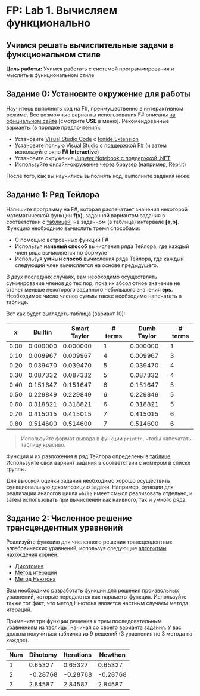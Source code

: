 # FP: Lab 1. Вычисляем функционально

## Учимся решать вычислительные задачи в функциональном стиле

**Цель работы:** Учимся работать с системой программирования и мыслить в функциональном стиле  

## Задание 0: Установите окружение для работы

Научитесь выполнять код на F#, преимущественно в интерактивном режиме. Все возможные варианты использования F# описаны [на официальном сайте](https://fsharp.org/) [смотрите **USE** в меню]. Рекомендованные варианты (в порядке предпочтения):
* Установите [Visual Studio Code](https://code.visualstudio.com/) с [Ionide Extension](http://ionide.io/)
* Установите [полную Visual Studio](http://visualstudio.com) с поддержкой F# (и затем используйте окно **F# Interactive**)
* Установите окружение [Jupyter Notebook с поддержкой .NET](https://github.com/dotnet/interactive/blob/main/docs/NotebooksLocalExperience.md)
* [Используйте онлайн-окружение через браузер](https://fsharp.org/use/browser/) (например, [Repl.it](http://repl.it))

После того, как вы научились выполнять код, выполните задания ниже.

## Задание 1: Ряд Тейлора 

Напишите программу на F#, которая распечатает значения некоторой математической функции **f(x)**, заданной вариантом задания в соответствии с [таблицей](Lab1.pdf), на заданном (в таблице) интервале **[a,b]**. Функцию необходимо вычислить тремя способами:

 * С помощью встроенных функций F#
 * Используя **наивный способ** вычисления ряда Тейлора, где каждый член ряда вычисляется по формуле
 * Используя **умный способ** вычисления ряда Тейлора, где каждый следующий член вычисляется на основе предыдущего.

В двух последних случаях, вам необходимо осуществлять суммирование членов до тех пор, пока их абсолютное значение не станет меньше некоторого заданного небольшого значения **eps**. Необходимое число членов суммы также необходимо напечатать в таблице.

Вот как будет выглядеть таблица (вариант 10):

| x | Builtin | Smart Taylor | # terms | Dumb Taylor | # terms |
|---|---------|--------------|---------|-------------|---------|
| 0.00 | 0.000000  | 0.000000 | 1 | 0.000000 | 1
| 0.10 | 0.009967 | 0.009967 | 4 | 0.009967 | 3
| 0.20 |0.039470 | 0.039470 | 5 | 0.039470 |4
| 0.30 | 0.087332 | 0.087332 | 5 | 0.087332 | 4
| 0.40 | 0.151647 | 0.151647 | 6 | 0.151647 | 5
| 0.50 | 0.229849 | 0.229849  | 6 | 0.229849  | 5
| 0.60 | 0.318821 | 0.318821 | 6 | 0.318821 | 5
| 0.70 | 0.415015 | 0.415015 | 7 | 0.415015 | 6
| 0.80 | 0.514600 | 0.514600 | 7 | 0.514600 | 6

> Используйте формат вывода в функции `printfn`, чтобы напечатать таблицу красиво.

Функции и их разложения в ряд Тейлора определены в [таблице](Lab1.pdf). Используйте свой вариант задания в соответствии с номером в списке группы.

Для высокой оценки задания необходимо хорошо осуществить функциональную декомпозицию задачи. Например, функции для реализации аналогов цикла `while` имеет смысл реализовать отдельно, и затем использовать при вычислении как наивного, так и умного ряда.

## Задание 2: Численное решение трансцендентных уравнений

Реализуйте функцию для численного решения трансцендентных алгебраических уравнений, используя следующие [алгоритмы нахождения корней](https://en.wikipedia.org/wiki/Root-finding_algorithms): 

 * [Дихотомия](https://en.wikipedia.org/wiki/Bisection_method)
 * [Метод итераций](http://www.simumath.com/library/book.html?code=Alg_Equations_Iterations)
 * [Метод Ньютона](https://en.wikipedia.org/wiki/Newton%27s_method)

Вам необходимо разработать функции для решения произвольных уравнений, которые передаются как параметр-функция. Используйте также тот факт, что метод Ньютона является частным случаем метода итераций. 

Примените три функции решения к трем последовательным уравнениям [из таблицы](Lab1.pdf), начиная со своего варианта задания. У вас должна получиться табличка из 9 решений (3 уравнения по 3 метода на каждое).

| Num   | Dihotomy | Iterations | Newthon |
| --- | ------- | ------------ | -------  | 
| 1   |     0.65327    | 0.65327          | 0.65327      | 
| 2   | -0.28768       | -0.28768     | -0.28768
| 3   | 2.84587     | 2.84587          | 2.84587      | 